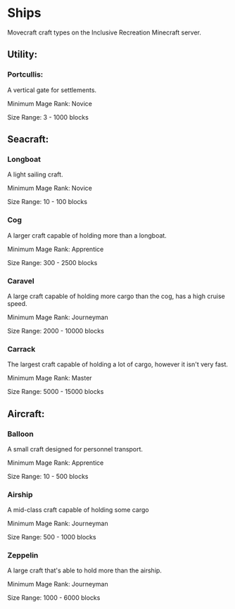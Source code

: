# Ships
Movecraft craft types on the Inclusive Recreation Minecraft server.

## Utility:
### Portcullis:
A vertical gate for settlements.

Minimum Mage Rank: Novice

Size Range: 3 - 1000 blocks

## Seacraft:
### Longboat
A light sailing craft.

Minimum Mage Rank: Novice

Size Range: 10 - 100 blocks

### Cog
A larger craft capable of holding more than a longboat.

Minimum Mage Rank: Apprentice

Size Range: 300 - 2500 blocks

### Caravel
A large craft capable of holding more cargo than the cog, has a high cruise speed.

Minimum Mage Rank: Journeyman

Size Range: 2000 - 10000 blocks

### Carrack
The largest craft capable of holding a lot of cargo, however it isn't very fast.

Minimum Mage Rank: Master

Size Range: 5000 - 15000 blocks

## Aircraft:
### Balloon
A small craft designed for personnel transport.

Minimum Mage Rank: Apprentice

Size Range: 10 - 500 blocks

### Airship
A mid-class craft capable of holding some cargo

Minimum Mage Rank: Journeyman

Size Range: 500 - 1000 blocks

### Zeppelin
A large craft that's able to hold more than the airship.

Minimum Mage Rank: Journeyman

Size Range: 1000 - 6000 blocks
